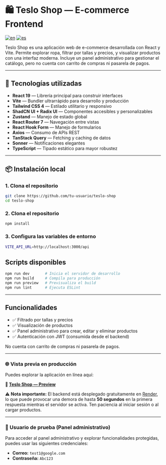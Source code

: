 # 🛍️ Teslo Shop — E-commerce Frontend
[![en](https://img.shields.io/badge/lang-en-red.svg)](README.md)
[![es](https://img.shields.io/badge/lang-es-yellow.svg)](README.es.md)

Teslo Shop es una aplicación web de e-commerce desarrollada con React y Vite. Permite explorar ropa, filtrar por tallas y precios, y visualizar productos con una interfaz moderna. Incluye un panel administrativo para gestionar el catálogo, pero no cuenta con carrito de compras ni pasarela de pagos.


---

## 🚀 Tecnologías utilizadas

- **React 19** — Librería principal para construir interfaces
- **Vite** — Bundler ultrarrápido para desarrollo y producción
- **Tailwind CSS 4** — Estilado utilitario y responsivo
- **ShadCN UI + Radix UI** — Componentes accesibles y personalizables
- **Zustand** — Manejo de estado global
- **React Router 7** — Navegación entre vistas
- **React Hook Form** — Manejo de formularios
- **Axios** — Consumo de APIs REST
- **TanStack Query** — Fetching y caching de datos
- **Sonner** — Notificaciones elegantes
- **TypeScript** — Tipado estático para mayor robustez

---

## 📦 Instalación local

### 1. Clona el repositorio

```bash
git clone https://github.com/tu-usuario/teslo-shop
cd teslo-shop
```

### 2. Clona el repositorio
```bash
npm install
```

### 3. Configura las variables de entorno
```bash
VITE_API_URL=http://localhost:3000/api
```

## Scripts disponibles

```bash
npm run dev       # Inicia el servidor de desarrollo
npm run build     # Compila para producción
npm run preview   # Previsualiza el build
npm run lint      # Ejecuta ESLint
```

---

## Funcionalidades
- ✅ Filtrado por tallas y precios
- ✅ Visualización de productos
- ✅ Panel administrativo para crear, editar y eliminar productos
- ✅ Autenticación con JWT (consumida desde el backend)

No cuenta con carrito de compras ni pasarela de pagos.

---

### 🌐 Vista previa en producción

Puedes explorar la aplicación en línea aquí:

**🔗 [Teslo Shop — Preview](https://testlo-e-commerce.netlify.app/)** 

⚠️ **Nota importante:** El backend está desplegado gratuitamente en [Render](https://render.com/), lo que puede provocar una demora de hasta **50 segundos** en la primera respuesta mientras el servidor se activa. Ten paciencia al iniciar sesión o al cargar productos.

---

### 🔐 Usuario de prueba (Panel administrativo)

Para acceder al panel administrativo y explorar funcionalidades protegidas, puedes usar las siguientes credenciales:

- **Correo:** `test1@google.com`  
- **Contraseña:** `Abc123`